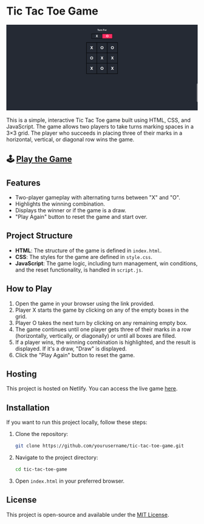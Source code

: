 # Tic Tac Toe Game

![Tic Tac Toe Game Screenshot](./screenshot/Screenshot%20(281).png)

This is a simple, interactive Tic Tac Toe game built using HTML, CSS, and JavaScript. The game allows two players to take turns marking spaces in a 3×3 grid. The player who succeeds in placing three of their marks in a horizontal, vertical, or diagonal row wins the game.

## 🕹️ [Play the Game](https://tictacgamewebsite.netlify.app/)

## Features

- Two-player gameplay with alternating turns between "X" and "O".
- Highlights the winning combination.
- Displays the winner or if the game is a draw.
- "Play Again" button to reset the game and start over.

## Project Structure

- **HTML**: The structure of the game is defined in `index.html`.
- **CSS**: The styles for the game are defined in `style.css`.
- **JavaScript**: The game logic, including turn management, win conditions, and the reset functionality, is handled in `script.js`.

## How to Play

1. Open the game in your browser using the link provided.
2. Player X starts the game by clicking on any of the empty boxes in the grid.
3. Player O takes the next turn by clicking on any remaining empty box.
4. The game continues until one player gets three of their marks in a row (horizontally, vertically, or diagonally) or until all boxes are filled.
5. If a player wins, the winning combination is highlighted, and the result is displayed. If it's a draw, "Draw" is displayed.
6. Click the "Play Again" button to reset the game.

## Hosting

This project is hosted on Netlify. You can access the live game [here](https://tictacgamewebsite.netlify.app/).

## Installation

If you want to run this project locally, follow these steps:

1. Clone the repository:

    ```bash
    git clone https://github.com/yourusername/tic-tac-toe-game.git
    ```

2. Navigate to the project directory:

    ```bash
    cd tic-tac-toe-game
    ```

3. Open `index.html` in your preferred browser.

## License

This project is open-source and available under the [MIT License](LICENSE).
